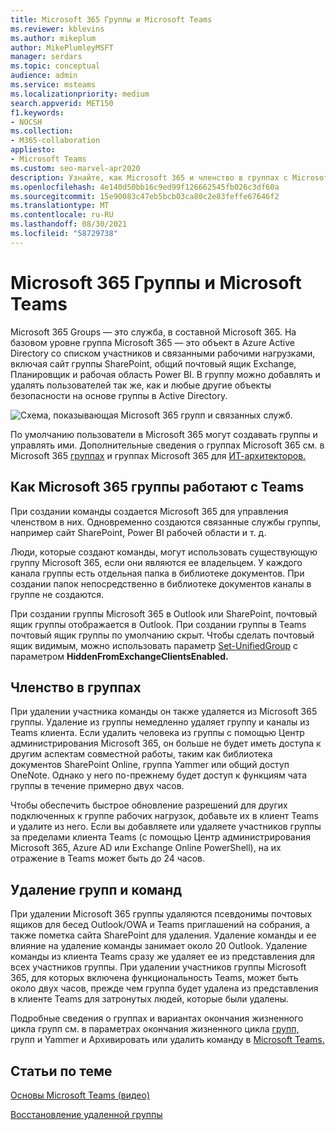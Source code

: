 ```yaml
---
title: Microsoft 365 Группы и Microsoft Teams
ms.reviewer: kblevins
ms.author: mikeplum
author: MikePlumleyMSFT
manager: serdars
ms.topic: conceptual
audience: admin
ms.service: msteams
ms.localizationpriority: medium
search.appverid: MET150
f1.keywords:
- NOCSH
ms.collection:
- M365-collaboration
appliesto:
- Microsoft Teams
ms.custom: seo-marvel-apr2020
description: Узнайте, как Microsoft 365 и членство в группах с Microsoft Teams.
ms.openlocfilehash: 4e140d50bb16c9ed99f126662545fb026c3df60a
ms.sourcegitcommit: 15e90083c47eb5bcb03ca80c2e83feffe67646f2
ms.translationtype: MT
ms.contentlocale: ru-RU
ms.lasthandoff: 08/30/2021
ms.locfileid: "58729738"
---
```

# <a name="microsoft-365-groups-and-microsoft-teams"></a>Microsoft 365 Группы и Microsoft Teams

Microsoft 365 Groups — это служба, в составной Microsoft 365. На базовом уровне группа Microsoft 365 — это объект в Azure Active Directory со списком участников и связанными рабочими нагрузками, включая сайт группы SharePoint, общий почтовый ящик Exchange, Планировщик и рабочая область Power BI. В группу можно добавлять и удалять пользователей так же, как и любые другие объекты безопасности на основе группы в Active Directory.

![Схема, показывающая Microsoft 365 групп и связанных служб.](/microsoft-365/media/microsoft-365-groups-hub-spoke.png?view=o365-worldwide)

По умолчанию пользователи в Microsoft 365 могут создавать группы и управлять ими. Дополнительные сведения о группах Microsoft 365 см. в Microsoft 365 [группах](https://support.office.com/article/b565caa1-5c40-40ef-9915-60fdb2d97fa2) и группах Microsoft 365 для [ИТ-архитекторов.](teams-architecture-solutions-posters.md#groups-in-microsoft-365)

## <a name="how-microsoft-365-groups-work-with-teams"></a>Как Microsoft 365 группы работают с Teams

При создании команды создается Microsoft 365 для управления членством в них. Одновременно создаются связанные службы группы, например сайт SharePoint, Power BI рабочей области и т. д.

Люди, которые создают команды, могут использовать существующую группу Microsoft 365, если они являются ее владельцем. У каждого канала группы есть отдельная папка в библиотеке документов. При создании папок непосредственно в библиотеке документов каналы в группе не создаются.

При создании группы Microsoft 365 в Outlook или SharePoint, почтовый ящик группы отображается в Outlook. При создании группы в Teams почтовый ящик группы по умолчанию скрыт. Чтобы сделать почтовый ящик видимым, можно использовать параметр [Set-UnifiedGroup](/powershell/module/exchange/users-and-groups/set-unifiedgroup) с параметром **HiddenFromExchangeClientsEnabled.**

## <a name="group-membership"></a>Членство в группах

При удалении участника команды он также удаляется из Microsoft 365 группы. Удаление из группы немедленно удаляет группу и каналы из Teams клиента. Если удалить человека из группы с помощью Центр администрирования Microsoft 365, он больше не будет иметь доступа к другим аспектам совместной работы, таким как библиотека документов SharePoint Online, группа Yammer или общий доступ OneNote. Однако у него по-прежнему будет доступ к функциям чата группы в течение примерно двух часов.

Чтобы обеспечить быстрое обновление разрешений для других подключенных к группе рабочих нагрузок, добавьте их в клиент Teams и удалите из него. Если вы добавляете или удаляете участников группы за пределами клиента Teams (с помощью Центр администрирования Microsoft 365, Azure AD или Exchange Online PowerShell), на их отражение в Teams может быть до 24 часов.

## <a name="deleting-groups-and-teams"></a>Удаление групп и команд

При удалении Microsoft 365 группы удаляются псевдонимы почтовых ящиков для бесед Outlook/OWA и Teams приглашений на собрания, а также пометка сайта SharePoint для удаления. Удаление команды и ее влияние на удаление команды занимает около 20 Outlook. Удаление команды из клиента Teams сразу же удаляет ее из представления для всех участников группы. При удалении участников группы Microsoft 365, для которых включена функциональность Teams, может быть около двух часов, прежде чем группа будет удалена из представления в клиенте Teams для затронутых людей, которые были удалены.

Подробные сведения о группах и вариантах окончания жизненного цикла групп см. в параметрах окончания жизненного цикла [групп,](/microsoft-365/solutions/end-life-cycle-groups-teams-sites-yammer) групп и Yammer и Архивировать или удалить команду в [Microsoft Teams.](./archive-or-delete-a-team.md)

## <a name="related-topics"></a>Статьи по теме

[Основы Microsoft Teams (видео)](https://aka.ms/teams-foundations)

[Восстановление удаленной группы](/microsoft-365/admin/create-groups/restore-deleted-group)